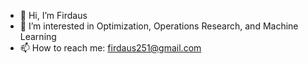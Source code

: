 - 👋 Hi, I’m Firdaus
- 👀 I’m interested in Optimization, Operations Research, and Machine Learning
- 📫 How to reach me: firdaus251@gmail.com

<!---
mdzalfirdausi/mdzalfirdausi is a ✨ special ✨ repository because its `README.md` (this file) appears on your GitHub profile.
You can click the Preview link to take a look at your changes.
--->
